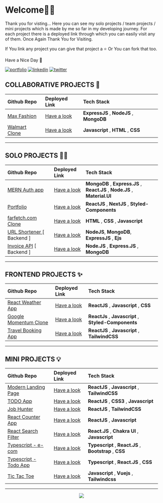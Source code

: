 
# Welcome🙏🏻

Thank you for visting... Here you can see my solo projects / team projects / mini projects which is made by me so far in my developing journey. For each project there is a deployed link through which you can easily visit any of them. Once Again Thank You for Visiting. 

If You link any project you can give that project a ⭐️ Or You can fork that too. 

Have a Nice Day 🙂


[![portfolio](https://img.shields.io/badge/my_portfolio-000?style=for-the-badge&logo=ko-fi&logoColor=white)](https://aakash-portfolio-umber.vercel.app/)
[![linkedin](https://img.shields.io/badge/linkedin-0A66C2?style=for-the-badge&logo=linkedin&logoColor=white)](https://www.linkedin.com/in/aakashvani17/)
[![twitter](https://img.shields.io/badge/twitter-1DA1F2?style=for-the-badge&logo=twitter&logoColor=white)](https://twitter.com/aakashvani17)



## COLLABORATIVE   PROJECTS 👥
| Github Repo  |  Deployed Link   | Tech Stack |
| :-------- | :------- | :-------------------------------- |
|  [Max Fashion](https://github.com/Aakashvani/MaxFashion-Backend) | [Have a look](https://maxfashion-clone.netlify.app/) | **ExpressJS** , **NodeJS** , **MongoDB**|
|  [Walmart Clone](https://github.com/Aakashvani/Walmart-Clone-Unit2-) | [Have a look](https://github.com/Aakashvani/Walmart-Clone-Unit2-) | **Javascript** , **HTML** , **CSS** |
<hr>
<!-- |  [Max Fashion](https://github.com/Aakashvani/MaxFashion-Clone) | [Have a look](https://maxfashion-clone.netlify.app/) | **Javascript** , **HTML** , **CSS** | -->

## SOLO  PROJECTS 🏋🏻
| Github Repo  |  Deployed Link   | Tech Stack |
| :-------- | :------- | :-------------------------------- |
|  [MERN Auth app](https://github.com/Aakashvani/mern-auth) | [Have a look](https://mern-auth-ak.netlify.app/) | **MongoDB** , **Express.JS** , **React.JS** , **Node.JS** , **Material.UI** | <!--Add MERN STACK Projects-->
[Portfolio](https://github.com/Aakashvani/aakash-portfolio-website)  | [Have a look](https://aakash-portfolio-umber.vercel.app/) | **ReactJS** , **NextJS** , **Styled-Components** |
|  [farfetch.com Clone](https://github.com/Aakashvani/Farfetch.com-Clone)  | [Have a look](https://fakestore-masaischool-project.netlify.app/index.html) |  **HTML** , **CSS** , **Javascript** |
|  [URL Shortener ](https://github.com/Aakashvani/url-shortener) [ Backend ] | [Have a look](https://github.com/Aakashvani/url-shortener) | **NodeJS**, **MongoDB**, **ExpressJS** , **Ejs** |
|  [Invoice API](https://github.com/Aakashvani/invoice-api) [ Backend ] | [Have a look](https://github.com/Aakashvani/invoice-api) | **Node.JS** , **Express.JS** , **MongoDB** |





<hr>

## FRONTEND   PROJECTS ✨
| Github Repo  |  Deployed Link   | Tech Stack |
| :-------- | :------- | :-------------------------------- |
|  [React Weather App](https://github.com/Aakashvani/React-Mini-Projects/tree/main/react-weather-app) | [Have a look](https://react-weather-app-aakashvani.vercel.app/) | **ReactJS** , **Javascript** , **CSS** |
|[Google Momentum Clone ](https://github.com/Aakashvani/momentum-clone) | [Have a look](http://momentum-clone-kappa.vercel.app/) |**ReactJs** , **Javascript**  , **Styled-Components**  |
|  [Travel Booking App](https://github.com/Aakashvani/React-Mini-Projects/tree/main/travel-booking-app)  | [Have a look](https://beaches-book-your-trip.vercel.app/) | **ReactJS** , **Javascript** , **TailwindCSS** |


<hr>


## MINI   PROJECTS 💡
| Github Repo  |  Deployed Link   | Tech Stack |
| :-------- | :------- | :-------------------------------- |
[Modern Landing Page](https://github.com/Aakashvani/react-modern-landing-page)| [Have a look](https://eggeater.netlify.app/) | **ReactJS** , **Javascript** , **TailwindCSS**|
[TODO App](https://github.com/Aakashvani/react-todo-app) | [Have a look](https://react-todo-app-six-beta.vercel.app/) | **ReactJS** , **CSS3** , **Javascript** |
|  [Job Hunter](https://github.com/Aakashvani/job_hunter.com)| [Have a look](https://job-hunter-com.vercel.app/) | **ReactJS** , **TailwindCSS** |
|  [React Counter App](https://github.com/Aakashvani/react-counter)| [Have a look](https://testing-two-mu.vercel.app/) | **ReactJS** , **Javascript** |
|  [React Search Filter](https://github.com/Aakashvani/React-Mini-Projects/tree/main/react-search-filter)| [Have a look](https://react-search-filter-app.vercel.app/) | **React.JS** , **Chakra UI** , **Javascript** |
|  [Typescript - e-com](https://github.com/Aakashvani/hello-typescript/tree/main/Projects/e-commerce)| [Have a look](https://e-commerce-f43q9uxjh-aakashvani.vercel.app/) | **Typescript** , **React.JS** , **Bootstrap** , **CSS** | <!--Add Typescript mini projects-->
|  [Typescript - Todo App](https://github.com/Aakashvani/hello-typescript/tree/main/Projects/todo-app)| [Have a look](https://typescript-todo-app-one.vercel.app/) | **Typescript** , **React.JS** , **CSS** |
|  [Tic Tac Toe](https://github.com/Aakashvani/tic-tac-toe-game)| [Have a look](http://tic-tac-toe-game-taupe.vercel.app/) | **Javascript** , **Vuejs**  , **Tailwindcss** |
<hr>




<p align="center" >
 <img align="center" src="https://img.icons8.com/external-justicon-flat-justicon/100/000000/external-thank-you-thanksgiving-justicon-flat-justicon.png"/>
</p>






<!--
| Title  |  Deployed Link   | Tech Stack |
| :-------- | :------- | :-------------------------------- |
|  [Project Name]()| [Have a look]() |  |
|  [Project Name]()| [Have a look]() |  |
|  [Project Name]()| [Have a look]() |  |
|  [Project Name]()| [Have a look]() |  |
|  [Project Name]()| [Have a look]() |  |
|  [Project Name]()| [Have a look]() |  |
|  [Project Name]()| [Have a look]() |  |
|  [Project Name]()| [Have a look]() |  |
 -->


<!-- 
Icons - 

PLUS ICON =>          <img align="center" src="https://i.imgur.com/t1LI2Zy.png"/>  
REACT.JS ICON =>      <img align="center" src="https://img.icons8.com/plasticine/60/000000/react.png"/>  
Typescript =>         <img align="center" src="https://img.icons8.com/color/60/000000/typescript.png"/>
Express.js =>         <img align="center" src="https://img.icons8.com/nolan/60/express-js.png"/> 
MongoDb =>            <img align="center" src="https://img.icons8.com/color/60/000000/mongodb.png"/>
Javascript =>         <img align="center" src="https://img.icons8.com/color/60/000000/javascript--v1.png"/>
Node.js =>            <img align="center" src="https://img.icons8.com/fluency/60/000000/node-js.png"/>

-->

 
